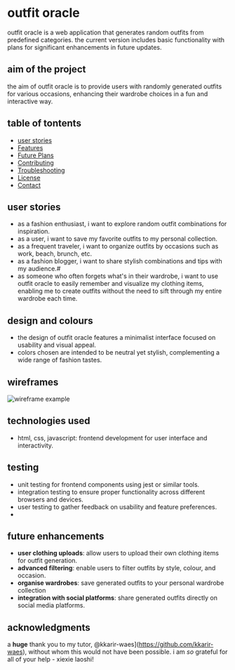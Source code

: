 # outfit oracle

outfit oracle is a web application that generates random outfits from predefined categories. the current version includes basic functionality with plans for significant enhancements in future updates.

## aim of the project

the aim of outfit oracle is to provide users with randomly generated outfits for various occasions, enhancing their wardrobe choices in a fun and interactive way. 

## table of tontents

- [user stories](#user-stories)
- [Features](#features)
- [Future Plans](#future-plans)
- [Contributing](#contributing)
- [Troubleshooting](#troubleshooting)
- [License](#license)
- [Contact](#contact)

## user stories

- as a fashion enthusiast, i want to explore random outfit combinations for inspiration.
- as a user, i want to save my favorite outfits to my personal collection.
- as a frequent traveler, i want to organize outfits by occasions such as work, beach, brunch, etc.
- as a fashion blogger, i want to share stylish combinations and tips with my audience.#
- as someone who often forgets what's in their wardrobe, i want to use outfit oracle to easily remember and visualize my clothing items, enabling me to create outfits without the need to sift through my entire wardrobe each time.


## design and colours

- the design of outfit oracle features a minimalist interface focused on usability and visual appeal.
- colors chosen are intended to be neutral yet stylish, complementing a wide range of fashion tastes.

## wireframes

![wireframe example](link-to-wireframes-image)

## technologies used

- html, css, javascript: frontend development for user interface and interactivity.


## testing

- unit testing for frontend components using jest or similar tools.
- integration testing to ensure proper functionality across different browsers and devices.
- user testing to gather feedback on usability and feature preferences.
- 

## future enhancements

- **user clothing uploads**: allow users to upload their own clothing items for outfit generation.
- **advanced filtering**: enable users to filter outfits by style, colour, and occasion.
- **organise wardrobes**: save generated outfits to your personal wardrobe collection
- **integration with social platforms**: share generated outfits directly on social media platforms.


## acknowledgments

a **huge** thank you to my tutor, @kkarir-waes](https://github.com/kkarir-waes), without whom this would not have been possible.
i am *so* grateful for all of your help - xiexie laoshi!

